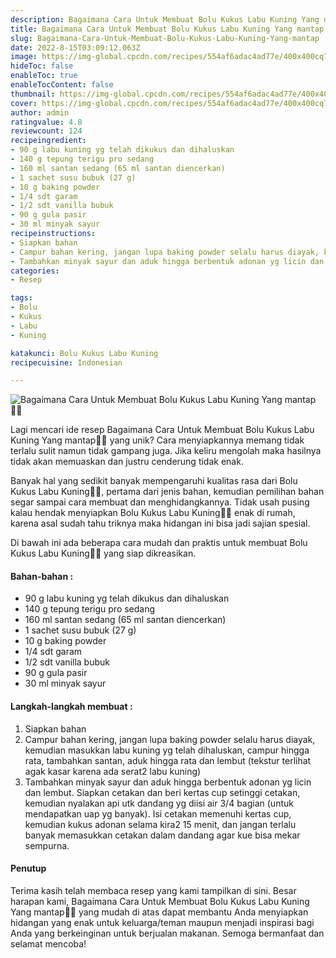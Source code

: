 ```yaml
---
description: Bagaimana Cara Untuk Membuat Bolu Kukus Labu Kuning Yang mantap"
title: Bagaimana Cara Untuk Membuat Bolu Kukus Labu Kuning Yang mantap
slug: Bagaimana-Cara-Untuk-Membuat-Bolu-Kukus-Labu-Kuning-Yang-mantap
date: 2022-8-15T03:09:12.063Z
image: https://img-global.cpcdn.com/recipes/554af6adac4ad77e/400x400cq70/photo.jpg
hideToc: false
enableToc: true
enableTocContent: false
thumbnail: https://img-global.cpcdn.com/recipes/554af6adac4ad77e/400x400cq70/photo.jpg
cover: https://img-global.cpcdn.com/recipes/554af6adac4ad77e/400x400cq70/photo.jpg
author: admin
ratingvalue: 4.8
reviewcount: 124
recipeingredient:
- 90 g labu kuning yg telah dikukus dan dihaluskan
- 140 g tepung terigu pro sedang
- 160 ml santan sedang (65 ml santan diencerkan)
- 1 sachet susu bubuk (27 g)
- 10 g baking powder
- 1/4 sdt garam
- 1/2 sdt vanilla bubuk
- 90 g gula pasir
- 30 ml minyak sayur
recipeinstructions:
- Siapkan bahan
- Campur bahan kering, jangan lupa baking powder selalu harus diayak, kemudian masukkan labu kuning yg telah dihaluskan, campur hingga rata, tambahkan santan, aduk hingga rata dan lembut (tekstur terlihat agak kasar karena ada serat2 labu kuning)
- Tambahkan minyak sayur dan aduk hingga berbentuk adonan yg licin dan lembut. Siapkan cetakan dan beri kertas cup setinggi cetakan, kemudian nyalakan api utk dandang yg diisi air 3/4 bagian (untuk mendapatkan uap yg banyak). Isi cetakan memenuhi kertas cup, kemudian kukus adonan selama kira2 15 menit, dan jangan terlalu banyak memasukkan cetakan dalam dandang agar kue bisa mekar sempurna.
categories:
- Resep

tags:
- Bolu
- Kukus
- Labu
- Kuning

katakunci: Bolu Kukus Labu Kuning
recipecuisine: Indonesian

---
```


![Bagaimana Cara Untuk Membuat Bolu Kukus Labu Kuning Yang mantap👩‍🍳](https://img-global.cpcdn.com/recipes/554af6adac4ad77e/400x400cq70/photo.jpg)

Lagi mencari ide resep Bagaimana Cara Untuk Membuat Bolu Kukus Labu Kuning Yang mantap👩‍🍳 yang unik? Cara menyiapkannya memang tidak terlalu sulit namun tidak gampang juga. Jika keliru mengolah maka hasilnya tidak akan memuaskan dan justru cenderung tidak enak.

Banyak hal yang sedikit banyak mempengaruhi kualitas rasa dari Bolu Kukus Labu Kuning👩‍🍳, pertama dari jenis bahan, kemudian pemilihan bahan segar sampai cara membuat dan menghidangkannya. Tidak usah pusing kalau hendak menyiapkan Bolu Kukus Labu Kuning👩‍🍳 enak di rumah, karena asal sudah tahu triknya maka hidangan ini bisa jadi sajian spesial.

Di bawah ini ada beberapa cara mudah dan praktis untuk membuat Bolu Kukus Labu Kuning👩‍🍳 yang siap dikreasikan.

<!--inarticleads1-->

#### Bahan-bahan :

- 90 g labu kuning yg telah dikukus dan dihaluskan
- 140 g tepung terigu pro sedang
- 160 ml santan sedang (65 ml santan diencerkan)
- 1 sachet susu bubuk (27 g)
- 10 g baking powder
- 1/4 sdt garam
- 1/2 sdt vanilla bubuk
- 90 g gula pasir
- 30 ml minyak sayur

<!--inarticleads2-->

#### Langkah-langkah membuat :

1. Siapkan bahan
1. Campur bahan kering, jangan lupa baking powder selalu harus diayak, kemudian masukkan labu kuning yg telah dihaluskan, campur hingga rata, tambahkan santan, aduk hingga rata dan lembut (tekstur terlihat agak kasar karena ada serat2 labu kuning)
1. Tambahkan minyak sayur dan aduk hingga berbentuk adonan yg licin dan lembut. Siapkan cetakan dan beri kertas cup setinggi cetakan, kemudian nyalakan api utk dandang yg diisi air 3/4 bagian (untuk mendapatkan uap yg banyak). Isi cetakan memenuhi kertas cup, kemudian kukus adonan selama kira2 15 menit, dan jangan terlalu banyak memasukkan cetakan dalam dandang agar kue bisa mekar sempurna.

#### Penutup

Terima kasih telah membaca resep yang kami tampilkan di sini. Besar harapan kami, Bagaimana Cara Untuk Membuat Bolu Kukus Labu Kuning Yang mantap👩‍🍳 yang mudah di atas dapat membantu Anda menyiapkan hidangan yang enak untuk keluarga/teman maupun menjadi inspirasi bagi Anda yang berkeinginan untuk berjualan makanan. Semoga bermanfaat dan selamat mencoba!